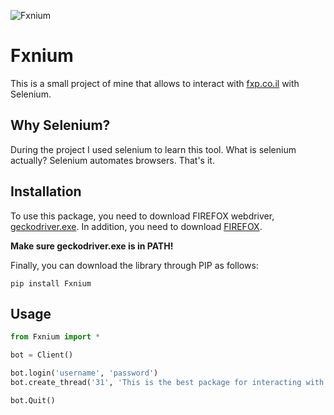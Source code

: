 ![Fxnium](https://i.imgur.com/1R8mlmt.png)

# Fxnium
This is a small project of mine that allows to interact with [fxp.co.il](https://www.fxp.co.il) with Selenium.

## Why Selenium?
During the project I used selenium to learn this tool.
What is selenium actually? Selenium automates browsers. That's it.

## Installation
To use this package, you need to download FIREFOX webdriver, [geckodriver.exe](https://github.com/mozilla/geckodriver/releases).
In addition, you need to download [FIREFOX](https://www.mozilla.org/en-US/firefox/new/).

**Make sure geckodriver.exe is in PATH!**

Finally, you can download the library through PIP as follows:
```
pip install Fxnium
```
## Usage
```python
from Fxnium import *

bot = Client()

bot.login('username', 'password')
bot.create_thread('31', 'This is the best package for interacting with FXP!', 'Check this out!', 'פרסום|')

bot.Quit()
```
